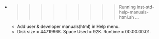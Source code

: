 * >>>>>>>>> Running inst-std-help-manuals-html.sh ...
  * Add user & developer manuals(html) in Help menu.
  * Disk size = 4471996K. Space Used = 92K. Runtime = 00:00:00:01.
